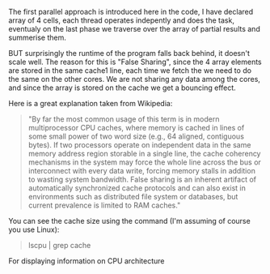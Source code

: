 The first parallel approach is introduced here in the code,
I have declared array of 4 cells, each thread operates indepently and does the task,
eventualy on the last phase we traverse over the array of partial results and summerise them.

BUT surprisingly the runtime of the program falls back behind, it doesn't scale well.
The reason for this is "False Sharing", since the 4 array elements are stored in the same cache1 line,
each time we fetch the we need to do the same on the other cores. We are not sharing any data among the cores,
and since the array is stored on the cache we get a bouncing effect.

Here is a great explanation taken from Wikipedia:
>"By far the most common usage of this term is in modern multiprocessor CPU caches,
where memory is cached in lines of some small power of two word size (e.g., 64 aligned, contiguous bytes).
If two processors operate on independent data in the same memory address region storable in a single line,
the cache coherency mechanisms in the system may force the whole line across the bus or interconnect with every data write,
forcing memory stalls in addition to wasting system bandwidth.
False sharing is an inherent artifact of automatically synchronized cache protocols and can also exist in environments
such as distributed file system or databases, but current prevalence is limited to RAM caches."

You can see the cache size using the command (I'm assuming of course you use Linux):
> lscpu | grep cache

For displaying information on CPU architecture 
